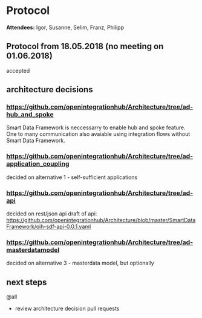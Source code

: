 # Protocol

**Attendees:** Igor, Susanne, Selim, Franz, Philipp

## Protocol from 18.05.2018 (no meeting on 01.06.2018)
accepted

## architecture decisions
### https://github.com/openintegrationhub/Architecture/tree/ad-hub_and_spoke
Smart Data Framework is neccessarry to enable hub and spoke feature.
One to many communication also avaiable using integration flows without Smart Data Framework.

### https://github.com/openintegrationhub/Architecture/tree/ad-application_coupling
decided on alternative 1 - self-sufficient applications

### https://github.com/openintegrationhub/Architecture/tree/ad-api
decided on rest/json api
draft of api: https://github.com/openintegrationhub/Architecture/blob/master/SmartDataFramework/oih-sdf-api-0.0.1.yaml

### https://github.com/openintegrationhub/Architecture/tree/ad-masterdatamodel
decided on alternative 3 - masterdata model, but optionally


## next steps
 @all
  - review architecture decision pull requests
